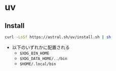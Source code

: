 # uv

## Install

```sh
curl -LsSf https://astral.sh/uv/install.sh | sh
```
* 以下のいずれかに配置される
  * `$XDG_BIN_HOME`
  * `$XDG_DATA_HOME/../bin`
  * `$HOME/.local/bin`

